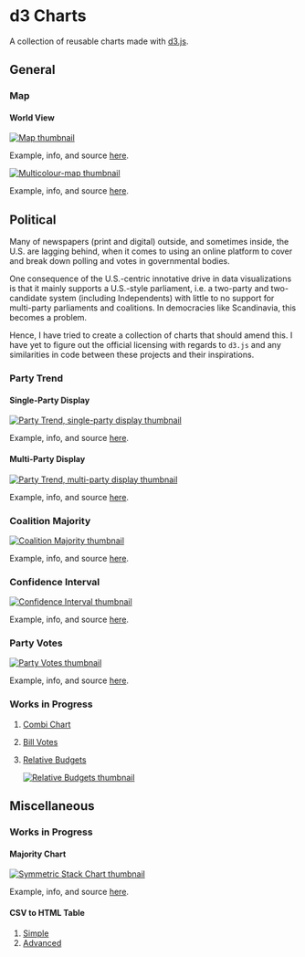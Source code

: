 d3 Charts
=========
A collection of reusable charts made with [d3.js][d3].

General
-------
### Map ###

#### World View ####

[![Map thumbnail][world-map-img]][world-map-url]

Example, info, and source [here][world-map-url].

[![Multicolour-map thumbnail][world-map-multi-img]][world-map-multi-url]

Example, info, and source [here][world-map-multi-url].

Political
---------
Many of newspapers (print and digital) outside, and sometimes inside, the U.S. are lagging behind, when it comes to using an online platform to cover and break down polling and votes in governmental bodies.

One consequence of the U.S.-centric innotative drive in data visualizations is that it mainly supports a U.S.-style parliament, i.e. a two-party and two-candidate system (including Independents) with little to no support for multi-party parliaments and coalitions. In democracies like Scandinavia, this becomes a problem.

Hence, I have tried to create a collection of charts that should amend this. I have yet to figure out the official licensing with regards to `d3.js` and any similarities in code between these projects and their inspirations.

### Party Trend ###
#### Single-Party Display ####

[![Party Trend, single-party display thumbnail][party-trend-single-img]][party-trend-single-url]

Example, info, and source [here][party-trend-single-url].

#### Multi-Party Display ####

[![Party Trend, multi-party display thumbnail][party-trend-multi-img]][party-trend-multi-url]

Example, info, and source [here][party-trend-multi-url].

### Coalition Majority ###

[![Coalition Majority thumbnail][coalition-majority-img]][coalition-majority-url]

Example, info, and source [here][coalition-majority-url].

### Confidence Interval ###

[![Confidence Interval thumbnail][confidence-interval-img]][confidence-interval-url]

Example, info, and source [here][confidence-interval-url].

### Party Votes ###

[![Party Votes thumbnail][party-votes-img]][party-votes-url]

Example, info, and source [here][party-votes-url].

### Works in Progress ###

1. [Combi Chart][combi-chart-url]
3. [Bill Votes][bill-votes-url]
4. [Relative Budgets][relative-budgets-url]

    [![Relative Budgets thumbnail][relative-budgets-img]][relative-budgets-url]

Miscellaneous
-------------
### Works in Progress ###

#### Majority Chart ####

[![Symmetric Stack Chart thumbnail][majority-chart-img]][majority-chart-url]

Example, info, and source [here][majority-chart-url].

#### CSV to HTML Table ####

1. [Simple][simple-table]
2. [Advanced][advanced-table]


[d3]: http://d3js.org
[world-map-img]: _screenshots/world-map.png
[world-map-url]: http://bl.ocks.org/ndarville/8287bd24c157edb5bb2b
[world-map-multi-img]: _screenshots/world-map-multi.png
[world-map-multi-url]: http://bl.ocks.org/ndarville/707cc158d2520c4e4602
[party-trend-single-img]: _screenshots/party-trend-single.png
[party-trend-single-url]: http://bl.ocks.org/ndarville/6574995
[party-trend-multi-img]: _screenshots/party-trend-multi.png
[party-trend-multi-url]: http://bl.ocks.org/ndarville/11094667
[majority-chart-url]: http://bl.ocks.org/ndarville/8478044
[majority-chart-img]: _screenshots/majority-chart.png
[coalition-majority-img]: _screenshots/coalition-majority.png
[coalition-majority-url]: http://bl.ocks.org/ndarville/6475152
[confidence-interval-img]: _screenshots/confidence-interval.png
[confidence-interval-url]: http://bl.ocks.org/ndarville/6552457
[party-votes-img]: _screenshots/party-votes.png
[party-votes-url]: http://bl.ocks.org/ndarville/6475739
[combi-chart-url]: http://bl.ocks.org/ndarville/6587098
[bill-votes-url]: http://bl.ocks.org/ndarville/6484png
[relative-budgets-url]: http://bl.ocks.org/ndarville/6826638
[relative-budgets-img]: _screenshots/relative-budgets.png
[simple-table]: http://bl.ocks.org/ndarville/7075823
[advanced-table]: http://bl.ocks.org/ndarville/7241320

